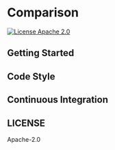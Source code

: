 # Comparison

[![License Apache 2.0](https://img.shields.io/badge/license-Apache%202.0-green.svg?style=flat)](https://github.com/BigamitionGit/Comparison/blob/main/LICENSE)

## Getting Started

## Code Style

## Continuous Integration

## LICENSE

Apache-2.0